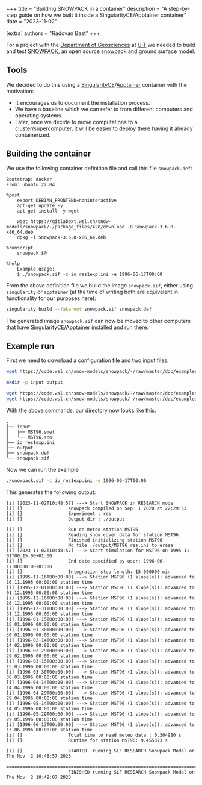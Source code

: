 +++
title = "Building SNOWPACK in a container"
description = "A step-by-step guide on how we built it inside a SingularityCE/Apptainer container"
date = "2023-11-02"

[extra]
authors = "Radovan Bast"
+++

For a project with the [Department of Geosciences](https://en.uit.no/enhet/ig)
at [UiT](https://uit.no/) we needed to build and test
[SNOWPACK](https://snowpack.slf.ch/), an open source snowpack and ground
surface model.


## Tools

We decided to do this using a [SingularityCE](https://sylabs.io/singularity/)/[Apptainer](https://apptainer.org/) container
with the motivation:
- It encourages us to document the installation process.
- We have a baseline which we can refer to from different computers and
  operating systems.
- Later, once we decide to move computations to a cluster/supercomputer, it
  will be easier to deploy there having it already containerized.


## Building the container

We use the following container definition file and call this file `snowpack.def`:
```
Bootstrap: docker
From: ubuntu:22.04

%post
    export DEBIAN_FRONTEND=noninteractive
    apt-get update -y
    apt-get install -y wget

    wget https://gitlabext.wsl.ch/snow-models/snowpack/-/package_files/428/download -O Snowpack-3.6.0-x86_64.deb
    dpkg -i Snowpack-3.6.0-x86_64.deb

%runscript
    snowpack $@

%help
    Example usage:
    $ ./snowpack.sif -c io_res1exp.ini -e 1996-06-17T00:00
```

From the above definition file we build the image `snowpack.sif`, either using `singularity` or
`apptainer` (at the time of writing both are equivalent in functionality for
our purposes here):
```bash
singularity build --fakeroot snowpack.sif snowpack.def
```

The generated image `snowpack.sif` can now be moved to other computers that
have
[SingularityCE](https://sylabs.io/singularity/)/[Apptainer](https://apptainer.org/)
installed and run there.


## Example run

First we need to download a configuration file and two input files:
```bash
wget https://code.wsl.ch/snow-models/snowpack/-/raw/master/doc/examples/cfgfiles/io_res1exp.ini

mkdir -p input output

wget https://code.wsl.ch/snow-models/snowpack/-/raw/master/doc/examples/input/MST96.sno  -O input/MST96.sno
wget https://code.wsl.ch/snow-models/snowpack/-/raw/master/doc/examples/input/MST96.smet -O input/MST96.smet
```

With the above commands, our directory now looks like this:
```
.
├── input
│   ├── MST96.smet
│   └── MST96.sno
├── io_res1exp.ini
├── output
├── snowpack.def
└── snowpack.sif
```

Now we can run the example
```bash
./snowpack.sif -c io_res1exp.ini -e 1996-06-17T00:00
```

This generates the following output:
```
[i] [2023-11-02T10:48:57] ---> Start SNOWPACK in RESEARCH mode
[i] []                 snowpack compiled on Sep  1 2020 at 22:29:53
[i] []                 Experiment : res
[i] []                 Output dir : ./output

[i] []                 Run on meteo station MST96
[i] []                 Reading snow cover data for station MST96
[i] []                 Finished initializing station MST96
[i] []                 No file ./output/MST96_res.ini to erase
[i] [2023-11-02T10:48:57] ---> Start simulation for MST96 on 1995-11-01T00:15:00+01:00
[i] []                 End date specified by user: 1996-06-17T00:00:00+01:00
[i] []                 Integration step length: 15.000000 min
[i] [1995-11-16T00:00:00] ---> Station MST96 (1 slope(s)): advanced to 16.11.1995 00:00:00 station time
[i] [1995-12-01T00:00:00] ---> Station MST96 (1 slope(s)): advanced to 01.12.1995 00:00:00 station time
[i] [1995-12-16T00:00:00] ---> Station MST96 (1 slope(s)): advanced to 16.12.1995 00:00:00 station time
[i] [1995-12-31T00:00:00] ---> Station MST96 (1 slope(s)): advanced to 31.12.1995 00:00:00 station time
[i] [1996-01-15T00:00:00] ---> Station MST96 (1 slope(s)): advanced to 15.01.1996 00:00:00 station time
[i] [1996-01-30T00:00:00] ---> Station MST96 (1 slope(s)): advanced to 30.01.1996 00:00:00 station time
[i] [1996-02-14T00:00:00] ---> Station MST96 (1 slope(s)): advanced to 14.02.1996 00:00:00 station time
[i] [1996-02-29T00:00:00] ---> Station MST96 (1 slope(s)): advanced to 29.02.1996 00:00:00 station time
[i] [1996-03-15T00:00:00] ---> Station MST96 (1 slope(s)): advanced to 15.03.1996 00:00:00 station time
[i] [1996-03-30T00:00:00] ---> Station MST96 (1 slope(s)): advanced to 30.03.1996 00:00:00 station time
[i] [1996-04-14T00:00:00] ---> Station MST96 (1 slope(s)): advanced to 14.04.1996 00:00:00 station time
[i] [1996-04-29T00:00:00] ---> Station MST96 (1 slope(s)): advanced to 29.04.1996 00:00:00 station time
[i] [1996-05-14T00:00:00] ---> Station MST96 (1 slope(s)): advanced to 14.05.1996 00:00:00 station time
[i] [1996-05-29T00:00:00] ---> Station MST96 (1 slope(s)): advanced to 29.05.1996 00:00:00 station time
[i] [1996-06-13T00:00:00] ---> Station MST96 (1 slope(s)): advanced to 13.06.1996 00:00:00 station time
[i] []                 Total time to read meteo data : 0.304980 s
[i] []                 Runtime for station MST96: 9.455373 s

[i] []                 STARTED  running SLF RESEARCH Snowpack Model on Thu Nov  2 10:48:57 2023
                       ========================================================================
                       FINISHED running SLF RESEARCH Snowpack Model on Thu Nov  2 10:49:07 2023
```
